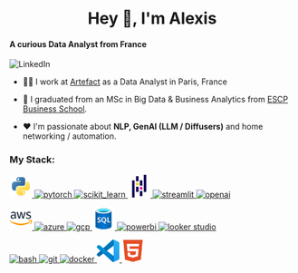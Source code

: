<h1 align="center">Hey 👋, I'm Alexis</h1>
<h4>A curious Data Analyst from France</h4>

![LinkedIn](https://img.shields.io/badge/linkedin-%230077B5.svg?style=for-the-badge&logo=linkedin&logoColor=white)

<!---
![](https://media.licdn.com/dms/image/v2/C4D16AQGW0WS4f-7pzw/profile-displaybackgroundimage-shrink_350_1400/profile-displaybackgroundimage-shrink_350_1400/0/1605389193603?e=1733961600&v=beta&t=VB5mIrQT36p6FBckRGQ4TV5Y4YF-3LJsMvTNDlWQnsQ)
--->

- 👨‍💻 I work at [Artefact](https://artefact.com) as a Data Analyst in Paris, France
  
- 📒 I graduated from an MSc in Big Data & Business Analytics from [ESCP Business School](https://escp.eu/programmes/specialised-masters-MSc/MSc-in-Big-Data-and-Business-Analytics).

- ❤️ I'm passionate about **NLP, GenAI (LLM / Diffusers)** and home networking / automation.



<h3 align="left">My Stack:</h3>
<p align="left"> 
  <a href="https://www.python.org" target="_blank" rel="noreferrer"> <img src="https://raw.githubusercontent.com/devicons/devicon/master/icons/python/python-original.svg" alt="python" width="40" height="40"/> </a> 
  <a href="https://pytorch.org/" target="_blank" rel="noreferrer"> <img src="https://www.vectorlogo.zone/logos/pytorch/pytorch-icon.svg" alt="pytorch" width="40" height="40"/> </a> 
  <a href="https://scikit-learn.org/" target="_blank" rel="noreferrer"> <img src="https://upload.wikimedia.org/wikipedia/commons/0/05/Scikit_learn_logo_small.svg" alt="scikit_learn" width="40" height="40"/> </a> 
  <a href="https://pandas.pydata.org/" target="_blank" rel="noreferrer"> <img src="https://raw.githubusercontent.com/devicons/devicon/2ae2a900d2f041da66e950e4d48052658d850630/icons/pandas/pandas-original.svg" alt="pandas" width="40" height="40"/> </a>
  <a href="https://streamlit.io/" target="_blank" rel="noreferrer"> <img src="https://cdn.svgporn.com/logos/streamlit.svg?response-content-disposition=attachment%3Bfilename%3Dstreamlit.svg" alt="streamlit" width="40" height="40"/> </a> 
  <a href="https://www.openai.com/" target="_blank" rel="noreferrer"> <img src="https://raw.githubusercontent.com/loganmarchione/homelab-svg-assets/refs/heads/main/assets/openai-white.svg" alt="openai" width="40" height="40"/> </a> 
  
  <a href="https://aws.amazon.com" target="_blank" rel="noreferrer"> <img src="https://raw.githubusercontent.com/devicons/devicon/master/icons/amazonwebservices/amazonwebservices-original-wordmark.svg" alt="aws" width="40" height="40"/> </a> 
  <a href="https://azure.microsoft.com/en-in/" target="_blank" rel="noreferrer"> <img src="https://www.vectorlogo.zone/logos/microsoft_azure/microsoft_azure-icon.svg" alt="azure" width="40" height="40"/> </a> 
  <a href="https://cloud.google.com" target="_blank" rel="noreferrer"> <img src="https://www.vectorlogo.zone/logos/google_cloud/google_cloud-icon.svg" alt="gcp" width="40" height="40"/> </a> 
  <a href="https://www.mysql.com/" target="_blank" rel="noreferrer"> <img src="https://raw.githubusercontent.com/devicons/devicon/master/icons/azuresqldatabase/azuresqldatabase-original.svg" alt="mysql" width="40" height="40"/> </a> 
  <a href="https://www.microsoft.com/power-platform/products/power-bi" target="_blank" rel="noreferrer"> <img src="https://upload.vectorlogo.zone/logos/microsoft_powerbi/images/985205ac-fb3d-4c80-97f4-7bc0fec8c67d.svg" alt="powerbi" width="40" height="40"/> </a> 
  <a href="https://lookerstudio.google.com" target="_blank" rel="noreferrer"> <img src="https://raw.githubusercontent.com/gilbarbara/logos/refs/heads/main/logos/looker-icon.svg" alt="looker studio" width="40" height="40"/> </a> 
  
  <a href="https://www.gnu.org/software/bash/" target="_blank" rel="noreferrer"> <img src="https://upload.wikimedia.org/wikipedia/commons/thumb/a/a3/Bash_Logo_White.svg/512px-Bash_Logo_White.svg.png" alt="bash" width="40" height="40"/> </a> 
  <a href="https://git-scm.com/" target="_blank" rel="noreferrer"> <img src="https://www.vectorlogo.zone/logos/git-scm/git-scm-icon.svg" alt="git" width="40" height="40"/> </a> 
  <a href="https://www.docker.com/" target="_blank" rel="noreferrer"> <img src="https://uxwing.com/wp-content/themes/uxwing/download/brands-and-social-media/docker-icon.svg" alt="docker" width="40" height="40"/> </a> 
  <a href="https://code.visualstudio.com/" target="_blank" rel="noreferrer"> <img src="https://github.com/devicons/devicon/raw/refs/heads/master/icons/vscode/vscode-original.svg" alt="vscode" width="40" height="40"/> </a> 
  <a href="https://developer.mozilla.org/en-US/docs/Web/HTML" target="_blank" rel="noreferrer"> <img src="https://github.com/devicons/devicon/raw/refs/heads/master/icons/html5/html5-plain.svg" alt="html" width="40" height="40"/> </a> 
  
</p>
<!---
<p><img align="center" src="https://github-readme-stats.vercel.app/api/top-langs?username=alexc75&show_icons=true&locale=en&layout=compact" alt="xtellarin" /></p>
- 👨‍💻 All of my projects are available at [https://github.com/xTellarin?tab=repositories](https://github.com/xTellarin?tab=repositories)
